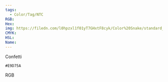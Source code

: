 ```yaml
---
tags:
  - Color/Tag/NTC
RGB:
Hex:
img: https://filedn.com/l0hpzxl1f01yT7GHxtF8cyk/Color%20Snake/standard_csv_to_svg/E9D75A.svg
CMYK:
HSL:
Name:
---
```

Confetti
```palette
#E9D75A
```
RGB
